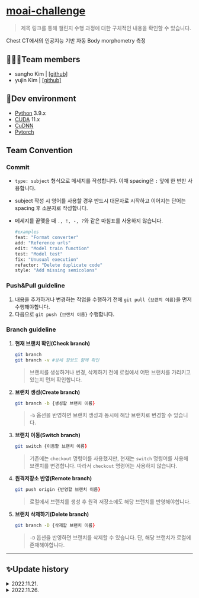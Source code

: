 # [moai-challenge](./moai_challenge.pdf)
> 제목 링크를 통해 챌린지 수행 과정에 대한 구체적인 내용을 확인할 수 있습니다.

Chest CT에서의 인공지능 기반 자동 Body morphometry 측정

## 🧑🏻‍💻Team members
- sangho Kim | [[github]](https://github.com/sangh0)
- yujin Kim | [[github]](https://github.com/yujinkim1)

## 🔨Dev environment
- [Python](https://www.python.org/downloads) 3.9.x
- [CUDA](https://developer.nvidia.com/cuda-toolkit) 11.x
- [CuDNN](https://developer.nvidia.com/cudnn)
- [Pytorch](https://pytorch.org/docs/stable/index.html)

## Team Convention
### Commit
- `type: subject` 형식으로 메세지를 작성합니다. 이때 spacing은 `:` 앞에 한 번만 사용합니다. 
- subject 작성 시 영어를 사용할 경우 반드시 대문자로 시작하고 이어지는 단어는 spacing 후 소문자로 작성합니다.
- 메세지를 끝맺을 때 `., !, -, ?`와 같은 마침표를 사용하지 않습니다.

    ```zsh
    #examples
    feat: "Format converter"
    add: "Reference urls"
    edit: "Model train function"
    test: "Model test"
    fix: "Unusual execution"
    refactor: "Delete duplicate code"
    style: "Add missing semicolons"
    ```

### Push&Pull guideline
1. 내용을 추가하거나 변경하는 작업을 수행하기 전에 `git pull {브랜치 이름}`을 먼저 수행해야합니다.
2. 다음으로 `git push {브랜치 이름}` 수행합니다.

### Branch guideline
1. **현재 브랜치 확인(Check branch)**
    ```zsh
    git branch
    git branch -v #상세 정보도 함께 확인
    ```
    >브랜치를 생성하거나 변경, 삭제하기 전에 로컬에서 어떤 브랜치를 가리키고 있는지 먼저 확인합니다.
2. **브랜치 생성(Create branch)**
    ```zsh
    git branch -b {생성할 브랜치 이름}
    ```
    >`-b` 옵션을 반영하면 브랜치 생성과 동시에 해당 브랜치로 변경할 수 있습니다. 
3. **브랜치 이동(Switch branch)**
    ```zsh
    git switch {이동할 브랜치 이름}
    ```
    >기존에는 `checkout` 명령어를 사용했지만, 현재는 `switch` 명령어를 사용해 브랜치를 변경합니다. 따라서 `checkout` 명령어는 사용하지 않습니다.
4. **원격저장소 반영(Remote branch)**
    ```zsh
    git push origin {반영할 브랜치 이름}
    ```
    >로컬에서 브랜치를 생성 후 원격 저장소에도 해당 브랜치를 반영해야합니다.
5. **브랜치 삭제하기(Delete branch)**
    ```zsh
    git branch -D {삭제할 브랜치 이름}
    ```
    > `-D` 옵션을 반영하면 브랜치를 삭제할 수 있습니다. 단, 해당 브랜치가 로컬에 존재해야합니다.
---
## ✨Update history

<details>
<summary>2022.11.21.</summary>
<div markdown="1">

- `create` private repository
- `create` git projects
- `add` collaborator
- `edit` README file

</div>
</details>

<details>
<summary>2022.11.26.</summary>
<div markdown="1">

- `create` dataset
- `remove` augment

</div>
</details>